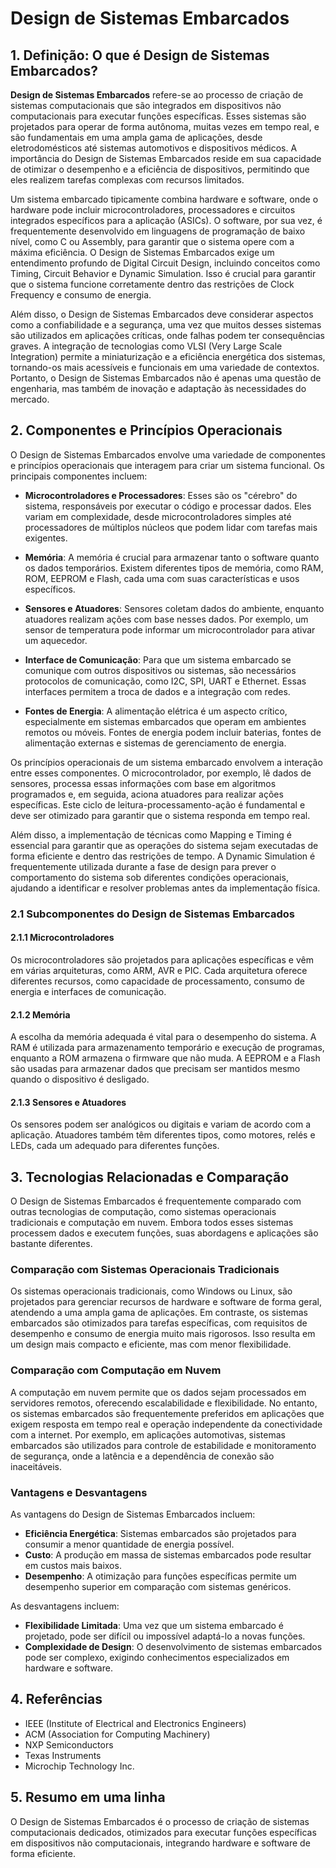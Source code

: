 # Design de Sistemas Embarcados

## 1. Definição: O que é **Design de Sistemas Embarcados**?
**Design de Sistemas Embarcados** refere-se ao processo de criação de sistemas computacionais que são integrados em dispositivos não computacionais para executar funções específicas. Esses sistemas são projetados para operar de forma autônoma, muitas vezes em tempo real, e são fundamentais em uma ampla gama de aplicações, desde eletrodomésticos até sistemas automotivos e dispositivos médicos. A importância do Design de Sistemas Embarcados reside em sua capacidade de otimizar o desempenho e a eficiência de dispositivos, permitindo que eles realizem tarefas complexas com recursos limitados.

Um sistema embarcado tipicamente combina hardware e software, onde o hardware pode incluir microcontroladores, processadores e circuitos integrados específicos para a aplicação (ASICs). O software, por sua vez, é frequentemente desenvolvido em linguagens de programação de baixo nível, como C ou Assembly, para garantir que o sistema opere com a máxima eficiência. O Design de Sistemas Embarcados exige um entendimento profundo de Digital Circuit Design, incluindo conceitos como Timing, Circuit Behavior e Dynamic Simulation. Isso é crucial para garantir que o sistema funcione corretamente dentro das restrições de Clock Frequency e consumo de energia.

Além disso, o Design de Sistemas Embarcados deve considerar aspectos como a confiabilidade e a segurança, uma vez que muitos desses sistemas são utilizados em aplicações críticas, onde falhas podem ter consequências graves. A integração de tecnologias como VLSI (Very Large Scale Integration) permite a miniaturização e a eficiência energética dos sistemas, tornando-os mais acessíveis e funcionais em uma variedade de contextos. Portanto, o Design de Sistemas Embarcados não é apenas uma questão de engenharia, mas também de inovação e adaptação às necessidades do mercado.

## 2. Componentes e Princípios Operacionais
O Design de Sistemas Embarcados envolve uma variedade de componentes e princípios operacionais que interagem para criar um sistema funcional. Os principais componentes incluem:

- **Microcontroladores e Processadores**: Esses são os "cérebro" do sistema, responsáveis por executar o código e processar dados. Eles variam em complexidade, desde microcontroladores simples até processadores de múltiplos núcleos que podem lidar com tarefas mais exigentes.

- **Memória**: A memória é crucial para armazenar tanto o software quanto os dados temporários. Existem diferentes tipos de memória, como RAM, ROM, EEPROM e Flash, cada uma com suas características e usos específicos.

- **Sensores e Atuadores**: Sensores coletam dados do ambiente, enquanto atuadores realizam ações com base nesses dados. Por exemplo, um sensor de temperatura pode informar um microcontrolador para ativar um aquecedor.

- **Interface de Comunicação**: Para que um sistema embarcado se comunique com outros dispositivos ou sistemas, são necessários protocolos de comunicação, como I2C, SPI, UART e Ethernet. Essas interfaces permitem a troca de dados e a integração com redes.

- **Fontes de Energia**: A alimentação elétrica é um aspecto crítico, especialmente em sistemas embarcados que operam em ambientes remotos ou móveis. Fontes de energia podem incluir baterias, fontes de alimentação externas e sistemas de gerenciamento de energia.

Os princípios operacionais de um sistema embarcado envolvem a interação entre esses componentes. O microcontrolador, por exemplo, lê dados de sensores, processa essas informações com base em algoritmos programados e, em seguida, aciona atuadores para realizar ações específicas. Este ciclo de leitura-processamento-ação é fundamental e deve ser otimizado para garantir que o sistema responda em tempo real.

Além disso, a implementação de técnicas como Mapping e Timing é essencial para garantir que as operações do sistema sejam executadas de forma eficiente e dentro das restrições de tempo. A Dynamic Simulation é frequentemente utilizada durante a fase de design para prever o comportamento do sistema sob diferentes condições operacionais, ajudando a identificar e resolver problemas antes da implementação física.

### 2.1 Subcomponentes do Design de Sistemas Embarcados
#### 2.1.1 Microcontroladores
Os microcontroladores são projetados para aplicações específicas e vêm em várias arquiteturas, como ARM, AVR e PIC. Cada arquitetura oferece diferentes recursos, como capacidade de processamento, consumo de energia e interfaces de comunicação.

#### 2.1.2 Memória
A escolha da memória adequada é vital para o desempenho do sistema. A RAM é utilizada para armazenamento temporário e execução de programas, enquanto a ROM armazena o firmware que não muda. A EEPROM e a Flash são usadas para armazenar dados que precisam ser mantidos mesmo quando o dispositivo é desligado.

#### 2.1.3 Sensores e Atuadores
Os sensores podem ser analógicos ou digitais e variam de acordo com a aplicação. Atuadores também têm diferentes tipos, como motores, relés e LEDs, cada um adequado para diferentes funções.

## 3. Tecnologias Relacionadas e Comparação
O Design de Sistemas Embarcados é frequentemente comparado com outras tecnologias de computação, como sistemas operacionais tradicionais e computação em nuvem. Embora todos esses sistemas processem dados e executem funções, suas abordagens e aplicações são bastante diferentes.

### Comparação com Sistemas Operacionais Tradicionais
Os sistemas operacionais tradicionais, como Windows ou Linux, são projetados para gerenciar recursos de hardware e software de forma geral, atendendo a uma ampla gama de aplicações. Em contraste, os sistemas embarcados são otimizados para tarefas específicas, com requisitos de desempenho e consumo de energia muito mais rigorosos. Isso resulta em um design mais compacto e eficiente, mas com menor flexibilidade.

### Comparação com Computação em Nuvem
A computação em nuvem permite que os dados sejam processados em servidores remotos, oferecendo escalabilidade e flexibilidade. No entanto, os sistemas embarcados são frequentemente preferidos em aplicações que exigem resposta em tempo real e operação independente da conectividade com a internet. Por exemplo, em aplicações automotivas, sistemas embarcados são utilizados para controle de estabilidade e monitoramento de segurança, onde a latência e a dependência de conexão são inaceitáveis.

### Vantagens e Desvantagens
As vantagens do Design de Sistemas Embarcados incluem:

- **Eficiência Energética**: Sistemas embarcados são projetados para consumir a menor quantidade de energia possível.
- **Custo**: A produção em massa de sistemas embarcados pode resultar em custos mais baixos.
- **Desempenho**: A otimização para funções específicas permite um desempenho superior em comparação com sistemas genéricos.

As desvantagens incluem:

- **Flexibilidade Limitada**: Uma vez que um sistema embarcado é projetado, pode ser difícil ou impossível adaptá-lo a novas funções.
- **Complexidade de Design**: O desenvolvimento de sistemas embarcados pode ser complexo, exigindo conhecimentos especializados em hardware e software.

## 4. Referências
- IEEE (Institute of Electrical and Electronics Engineers)
- ACM (Association for Computing Machinery)
- NXP Semiconductors
- Texas Instruments
- Microchip Technology Inc.

## 5. Resumo em uma linha
O Design de Sistemas Embarcados é o processo de criação de sistemas computacionais dedicados, otimizados para executar funções específicas em dispositivos não computacionais, integrando hardware e software de forma eficiente.